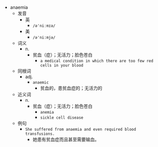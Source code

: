 - anaemia
  - 发音
    - 英
      - `/ə'niːmɪə/`
    - 美
      - `/ə'ni:mjə/`
  - 词义
    - n.
      - 贫血（症）；无活力；脸色苍白
        - `a medical condition in which there are too few red cells in your blood`
  - 同根词
    - adj.
      - `anaemic`
        - 贫血的，患贫血症的；无活力的
  - 近义词
    - n.
      - 贫血（症）；无活力；脸色苍白
        - `anemia`
        - `sickle cell disease`
  - 例句
    - `She suffered from anaemia and even required blood transfusions.`
      - 她患有贫血症而且甚至需要输血。


